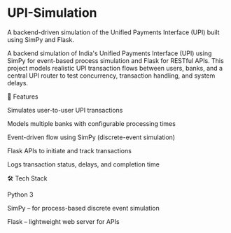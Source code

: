 # UPI-Simulation
A backend-driven simulation of the Unified Payments Interface (UPI) built using SimPy and Flask.

A backend simulation of India's Unified Payments Interface (UPI) using SimPy for event-based process simulation and Flask for RESTful APIs. This project models realistic UPI transaction flows between users, banks, and a central UPI router to test concurrency, transaction handling, and system delays.

🚀 Features

Simulates user-to-user UPI transactions

Models multiple banks with configurable processing times

Event-driven flow using SimPy (discrete-event simulation)

Flask APIs to initiate and track transactions

Logs transaction status, delays, and completion time

🛠️ Tech Stack

Python 3

SimPy – for process-based discrete event simulation

Flask – lightweight web server for APIs
